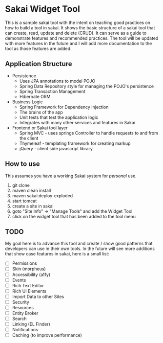 # Sakai Widget Tool
This is a sample sakai tool with the intent on teaching good practices on how to build a tool in sakai.
It shows the basic structure of a sakai tool that can create, read, update and delete (CRUD).
It can serve as a guide to demonstrate features and recommended practices. The tool will be updated with more
features in the future and I will add more documentation to the tool as those features are added.
## Application Structure
* Persistence
  * Uses JPA annotations to model POJO
  * Spring Data Repository style for managing the POJO's persistence
  * Spring Transaction Management
  * Hibernate ORM
* Business Logic
  * Spring Framework for Dependency Injection
  * The brains of the app
  * Unit tests that test the application logic
  * Integrates with many other services and features in Sakai
* Frontend or Sakai tool layer
  * Spring MVC - uses springs Controller to handle requests to and from the client
  * Thymeleaf - templating framework for creating markup
  * jQuery - client side javascript library
## How to use
This assumes you have a working Sakai system for *personal* use.
1. git clone
1. maven clean install
1. maven sakai:deploy-exploded
1. start tomcat
1. create a site in sakai
1. goto "Site Info" -> "Manage Tools" and add the Widget Tool
1. click on the widget tool that has been added to the tool menu

## TODO
My goal here is to advance this tool and create / show good patterns that developers can use in their own tools.
In the future will see more additions that show case features in sakai, here is a small list:
- [ ] Permissions
- [ ] Skin (morpheus)
- [ ] Accessibility (a11y)
- [ ] Events
- [ ] Rich Text Editor
- [ ] Rich UI Elements
- [ ] Import Data to other Sites
- [ ] Security
- [ ] Resources
- [ ] Entity Broker
- [ ] Search
- [ ] Linking (EL Finder)
- [ ] Notifications
- [ ] Caching (to improve performance)